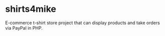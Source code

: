 shirts4mike
===========

E-commerce t-shirt store project that can display products and take orders via PayPal in PHP.
